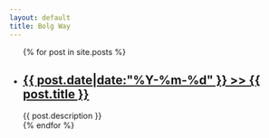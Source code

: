 ```yaml
---
layout: default
title: Bolg Way
---
```


<ul class="artical-list">
{% for post in site.posts %}
    <li>
        <h2>
            <a href="{{ post.url }}">
            <h class="post_date">{{ post.date|date:"%Y-%m-%d" }} >> </h><h>{{ post.title }}</h></a>
        </h2>
        <div class="title-desc">{{ post.description }}</div>
    </li>
{% endfor %}
</ul>
